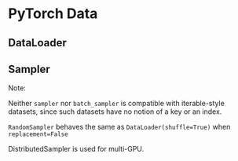# PyTorch Data

## DataLoader

## Sampler

Note:

Neither `sampler` nor `batch_sampler` is compatible with iterable-style datasets, since such datasets have no notion of a key or an index.

`RandomSampler` behaves the same as `DataLoader(shuffle=True)` when `replacement=False`

 DistributedSampler is used for multi-GPU.





